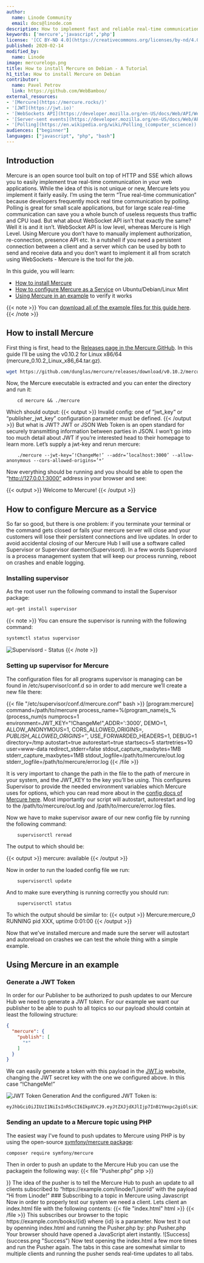 ```yaml
---
author:
  name: Linode Community
  email: docs@linode.com
description: How to implement fast and reliable real-time communication in your PHP/Javascript applications using Mercure.
keywords: ['mercure','javascript','php']
license: '[CC BY-ND 4.0](https://creativecommons.org/licenses/by-nd/4.0)'
published: 2020-02-14
modified_by:
  name: Linode
image: mercurelogo.png
title: How to install Mercure on Debian - A Tutorial
h1_title: How to install Mercure on Debian
contributor:
  name: Pavel Petrov
  link: https://github.com/WebBamboo/
external_resources:
- '[Mercure](https://mercure.rocks/)'
- '[JWT](https://jwt.io)'
- '[WebSockets API](https://developer.mozilla.org/en-US/docs/Web/API/WebSockets_API)'
- '[Server-sent events](https://developer.mozilla.org/en-US/docs/Web/API/Server-sent_events)'
- '[Polling](https://en.wikipedia.org/wiki/Polling_(computer_science))'
audiences: ["beginner"]
languages: ["javascript", "php", "bash"]
---
```


## Introduction

Mercure is an open source tool built on top of HTTP and SSE which allows you to easily implement true real-time communication in your web applications. While the idea of this is not unique or new, Mercure lets you implement it fairly easily. I’m using the term “True real-time communication” because developers frequently mock real time communication by polling. Polling is great for small scale applications, but for large scale real-time communication can save you a whole bunch of useless requests thus traffic and CPU load. But what about WebSocket API isn’t that exactly the same? Well it is and it isn’t. WebSocket API is low level, whereas Mercure is High Level. Using Mercure you don’t have to manually implement authorization, re-connection, presence API etc.
In a nutshell if you need a persistent connection between a client and a server which can be used by both to send and receive data and you don’t want to implement it all from scratch using WebSockets - Mercure is the tool for the job.

In this guide, you will learn:

- [How to install Mercure](#how-to-install-mercure) 
- [How to configure Mercure as a Service](#how-to-configure-mercure-as-a-service) on Ubuntu/Debian/Linux Mint
- [Using Mercure in an example](#using-mercure-in-an-example) to verify it works

{{< note >}}
You can [download all of the example files for this guide here](how-to-install-mercure.tar.gz).
{{< /note >}}

## How to install Mercure
First thing is first, head to the [Releases page in the Mercure GitHub](https://github.com/dunglas/mercure/releases). In this guide I’ll be using the v0.10.2 for Linux x86/64 (mercure_0.10.2_Linux_x86_64.tar.gz).

```bash
wget https://github.com/dunglas/mercure/releases/download/v0.10.2/mercure_0.10.2_Linux_x86_64.tar.gz && mkdir mercure && tar -zxvf mercure_0.10.2_Linux_x86_64.tar.gz -C mercure
```

Now, the Mercure executable is extracted and you can enter the directory and run it:

        cd mercure && ./mercure

Which should output: 
{{< output >}}
Invalid config: one of “jwt_key” or “publisher_jwt_key” configuration parameter must be defined. 
{{< /output >}}
But what is JWT? JWT or JSON Web Token is an open standard for securely transmitting information between parties in JSON. I won’t go into too much detail about JWT if you’re interested head to their homepage to learn more.
Let’s supply a jwt-key and rerun mercure:

        ./mercure --jwt-key=’!ChangeMe!’ --addr=’localhost:3000’ --allow-anonymous --cors-allowed-origins=’*’

Now everything should be running and you should be able to open the “http://127.0.0.1:3000” address in your browser and see:

{{< output >}}
Welcome to Mercure!
{{< /output >}}

## How to configure Mercure as a Service

So far so good, but there is one problem: if you terminate your terminal or the command gets closed or fails your mercure server will close and your customers will lose their persistent connections and live updates.
In order to avoid accidental closing of our Mercure Hub I will use a software called Supervisor or Supervisor daemon(Supervisord). In a few words Supervisord is a process management system that will keep our process running, reboot on crashes and enable logging.

### Installing supervisor
As the root user run the following command to install the Supervisor package:
```bash
apt-get install supervisor
```
{{< note >}}
You can ensure the supervisor is running with the following command:
```bash
systemctl status supervisor
```
![Supervisord - Status](supervisord-status.png "Supervisord - Status")
{{< /note >}}

### Setting up supervisor for Mercure

The configuration files for all programs supervisor is managing can be found in /etc/supervisor/conf.d so in order to add mercure we’ll create a new file there:

{{< file "/etc/supervisor/conf.d/mercure.conf" bash >}}
[program:mercure]
command=/path/to/mercure
process_name=%(program_name)s_%(process_num)s
numprocs=1
environment=JWT_KEY="!ChangeMe!",ADDR=':3000', DEMO=1, ALLOW_ANONYMOUS=1, CORS_ALLOWED_ORIGINS=*, PUBLISH_ALLOWED_ORIGINS='*', USE_FORWARDED_HEADERS=1, DEBUG=1
directory=/tmp
autostart=true
autorestart=true
startsecs=5
startretries=10
user=www-data
redirect_stderr=false
stdout_capture_maxbytes=1MB
stderr_capture_maxbytes=1MB
stdout_logfile=/path/to/mercure/out.log
stderr_logfile=/path/to/mercure/error.log
{{< /file >}}

It is very important to change the path in the file to the path of mercure in your system, and the JWT_KEY to the key you’ll be using. This configures Supervisor to provide the needed environment variables which Mercure uses for options, which you can read more about in the [config docs of Mercure here](https://mercure.rocks/docs/hub/config). Most importantly our script will autostart, autorestart and log to the /path/to/mercure/out.log and /path/to/mercure/error.log files.

Now we have to make supervisor aware of our new config file by running the following command:

        supervisorctl reread

The output to which should be:

{{< output >}}
mercure: available
{{< /output >}}

Now in order to run the loaded config file we run:

        supervisorctl update

And to make sure everything is running correctly you should run:

        supervisorctl status

To which the output should be similar to:
{{< output >}}
Mercure:mercure_0        RUNNING     pid XXX, uptime 0:01:00
{{< /output >}}

Now that we’ve installed mercure and made sure the server will autostart and autoreload on crashes we can test the whole thing with a simple example.

## Using Mercure in an example

### Generate a JWT Token
In order for our Publisher to be authorized to push updates to our Mercure Hub we need to generate a JWT token. 
For our example we want our publisher to be able to push to all topics so our payload should contain at least the following structure:
```json
{
  "mercure": {
    "publish": [
      "*"
    ]
  }
}
```

We can easily generate a token with this payload in the [JWT.io](https://jwt.io/#debugger-io?token=eyJhbGciOiJIUzI1NiIsInR5cCI6IkpXVCJ9.eyJtZXJjdXJlIjp7InB1Ymxpc2giOlsiKiJdfX0.obDjwCgqtPuIvwBlTxUEmibbBf0zypKCNzNKP7Op2UM) website, changing the JWT secret key with the one we configured above. In this case “!ChangeMe!”

![JWT Token Generation](jwt-token.png "JWT Token Generation")
And the configured JWT Token is:
```text
eyJhbGciOiJIUzI1NiIsInR5cCI6IkpXVCJ9.eyJtZXJjdXJlIjp7InB1Ymxpc2giOlsiKiJdfX0.obDjwCgqtPuIvwBlTxUEmibbBf0zypKCNzNKP7Op2UM
```

### Sending an update to a Mercure topic using PHP
The easiest way I've found to push updates to Mercure using PHP is by using the open-source [symfony/mercure package](https://github.com/symfony/mercure):

`composer require symfony/mercure`

Then in order to push an update to the Mercure Hub you can use the packagein the following way:
{{< file "Pusher.php" php >}}
<?php
require_once("vendor/autoload.php");
 
// change these values accordingly to your hub installation
define('HUB_URL', 'http://127.0.0.1:3000/.well-known/mercure');
define('JWT', 'eyJhbGciOiJIUzI1NiIsInR5cCI6IkpXVCJ9.eyJtZXJjdXJlIjp7InB1Ymxpc2giOlsiKiJdfX0.obDjwCgqtPuIvwBlTxUEmibbBf0zypKCNzNKP7Op2UM');
 
use Symfony\Component\Mercure\Jwt\StaticJwtProvider;
use Symfony\Component\Mercure\Publisher;
use Symfony\Component\Mercure\Update;
 
$publisher = new Publisher(HUB_URL, new StaticJwtProvider(JWT));
// Serialize the update, and dispatch it to the hub, that will broadcast it to the clients
$id = $publisher(new Update('https://example.com/linode/1.jsonld', 'Hi from Linode!'));

{{< /file >}}
The idea of the pusher is to tell the Mercure Hub to push an update to all clients subscribed to “https://example.com/linode/1.jsonld” with the payload “Hi from Linode!”

### Subscribing to a topic in Mercure using Javascript

Now in order to properly test our system we need a client. Lets client an index.html file with the following contents:
{{< file "index.html" html >}}
<script>
   const url = new URL('http://localhost:3000/.well-known/mercure');
   url.searchParams.append('topic', 'https://example.com/linode/{id}');
   // The URL class is a convenient way to generate URLs such as http://localhost:3000/.well-known/mercure?topic=https://example.com/books/{id}
 
   const eventSource = new EventSource(url);
 
   // The callback will be called every time an update is published
   eventSource.onmessage = e => alert(e.data); // do something with the payload
</script>
{{< /file >}}
This subscribes our browser to the topic  https://example.com/books/{id} where {id} is a parameter. Now test it out by openning index.html and running the Pusher.php by:

        php Pusher.php


Your browser should have opened a JavaScript alert instantly.

![Success](success.png "Success")

Now test opening the index.html a few more times and run the Pusher again. The tabs in this case are somewhat similar to multiple clients and running the pusher sends real-time updates to all tabs.